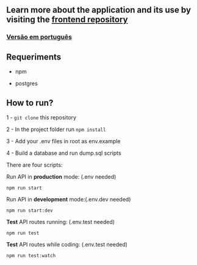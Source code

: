 ## Learn more about the application and its use by visiting the [frontend repository](https://github.com/patricia270/MetamorfoseTrans-frontend)

### [Versão em português](./README-pt.md)

## Requeriments

* npm

* postgres

## How to run?

1 -  ```git clone``` this repository

2 - In the project folder run ```npm install```

3 - Add your .env files in root as env.example

4 - Build a database and run dump.sql scripts

There are four scripts:

Run API in <strong>production</strong> mode: (.env needed)

```npm run start```

Run API in <strong>development</strong> mode:(.env.dev needed)

```npm run start:dev```

<strong>Test</strong> API routes running: (.env.test needed)

```npm run test```

<strong>Test</strong> API routes while coding: (.env.test needed)

```npm run test:watch```

